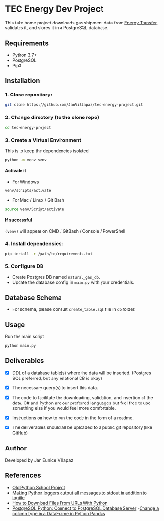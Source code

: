 # TEC Energy Dev Project

This take home project downloads gas shipment data from [Energy Transfer](https://twtransfer.energytransfer.com/ipost/TW/capacity/operationally-available), validates it, and stores it in a PostgreSQL database.

## Requirements

- Python 3.7+
- PostgreSQL
- Pip3

## Installation

### 1. Clone repository:
```bash
git clone https://github.com/JanVillapaz/tec-energy-project.git

```

### 2. Change directory (to the clone repo)

```sh
cd tec-energy-project
```

### 3. Create a Virtual Environment
This is to keep the dependencies isolated
```sh
python -m venv venv
```

#### Activate it

- For Windows
```sh
venv/scripts/activate
```

- For Mac / Linux / Git Bash
```sh
source venv/Script/activate
```

#### If successful
`(venv)` will appear on CMD / GitBash / Console / PowerShell


### 4. Install dependensies: 
```bash
pip install -r /path/to/requirements.txt
```

### 5. Configure DB
- Create Postgres DB named `natural_gas_db`.
- Update the database config in `main.py` with your credentials.

## Database Schema
- For schema, please consult `create_table.sql` file in `db` folder.

## Usage
Run the main script
```bash
python main.py
```

## Deliverables
- [x] DDL of a database table(s) where the data will be inserted. (Postgres SQL preferred, but any relational DB is okay)

- [x] The necessary query(s) to insert this data.

- [x] The code to facilitate the downloading, validation, and insertion of the data. C# and Python are our preferred languages but feel free to use something else if you would feel more comfortable.

- [x] Instructions on how to run the code in the form of a readme.

- [x] The deliverables should all be uploaded to a public git repository (like GitHub)

## Author
Developed by Jan Eunice Villapaz

## References
- [Old Python School Project](https://github.com/JanVillapaz/INF5190-AUT2021/blob/main/README.md)
- [Making Python loggers output all messages to stdout in addition to logfile](https://stackoverflow.com/questions/14058453/making-python-loggers-output-all-messages-to-stdout-in-addition-to-log-file)
- [How to Download Files From URLs With Python](https://realpython.com/python-download-file-from-url/#:~:text=To%20download%20a%20file%20using,the%20URL%20or%20query%20parameters.)
- [PostgreSQL Python: Connect to PostgreSQL Database Server](https://neon.tech/postgresql/postgresql-python/connect)
-[Change a column type in a DataFrame in Python Pandas](https://sentry.io/answers/change-a-column-type-in-a-dataframe-in-python-pandas/#:~:text=If%20we%20want%20to%20convert%20a%20column%20to%20a%20sensible,should%20use%20the%20convert_dtypes%20method.)

